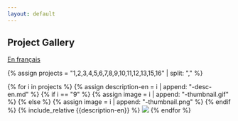 ```yaml
---
layout: default
---
```


## Project Gallery

[En français](./index-fr.html)

{% assign projects = "1,2,3,4,5,6,7,8,9,10,11,12,13,15,16" | split: "," %}

{% for i in projects %}
  {% assign description-en = i | append: "-desc-en.md" %}
  {% if i == "9" %}
    {% assign image = i | append: "-thumbnail.gif" %}
  {% else %}
    {% assign image = i | append: "-thumbnail.png" %}
  {% endif %}
  {% include_relative {{description-en}} %}
  ![]({{image}})
{% endfor %}

